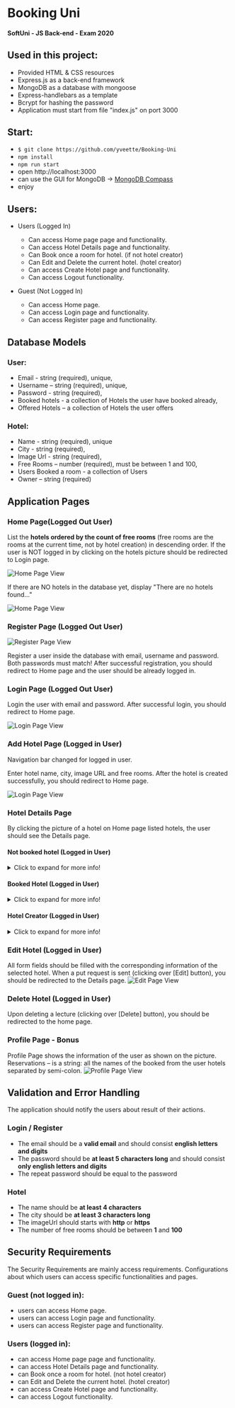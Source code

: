 # Booking Uni

#### SoftUni - JS Back-end - Exam 2020

## Used in this project:

- Provided HTML & CSS resources 
- Express.js as a back-end framework
- MongoDB as a database with mongoose
- Express-handlebars as a template
- Bcrypt for hashing the password
- Application must start from file "index.js" on port 3000

## Start:
- `$ git clone https://github.com/yveette/Booking-Uni`
- `npm install`
- `npm run start`
- open http://localhost:3000
- can use the GUI for MongoDB -> [MongoDB Compass](https://www.mongodb.com/products/compass)
- enjoy

## Users:

* Users (Logged In)
    * Can access Home page page and functionality.
    * Can access Hotel Details page and functionality.
    * Can Book once a room for hotel. (if not hotel creator)
    * Can Edit and Delete the current hotel. (hotel creator)
    * Can access Create Hotel page and functionality.
    * Can access Logout functionality.

* Guest (Not Logged In)
    * Can access Home page.
    * Can access Login page and functionality.
    * Can access Register page and functionality.

## Database Models

### User:

- Email - string (required), unique,
- Username – string (required), unique,
- Password - string (required),
- Booked hotels - a collection of Hotels the user have booked already,
- Offered Hotels – a collection of Hotels the user offers

### Hotel:

- Name - string (required), unique
- City - string (required),
- Image Url - string (required),
- Free Rooms – number (required), must be between 1 and 100,
- Users Booked a room - a collection of Users
- Owner – string (required)

## Application Pages

### Home Page(Logged Out User)

List the **hotels ordered by the count of free rooms** (free rooms are the rooms at the current time, not by hotel creation) in descending order.
If the user is NOT logged in by clicking on the hotels picture should be redirected to Login page.

![Home Page View](https://github.com/yveette/Booking-Uni/blob/main/readme_files/home_page.png)

If there are NO hotels in the database yet, display "There are no hotels found…"

![Home Page View](https://github.com/yveette/Booking-Uni/blob/main/readme_files/home_page_not_found.png)

### Register Page (Logged Out User)  

![Register Page View](https://github.com/yveette/Booking-Uni/blob/main/readme_files/register_page.png)

Register a user inside the database with email, username and password. Both passwords must match! After successful registration, you should redirect to Home page and the user should be already logged in.

### Login Page (Logged Out User)  

Login the user with email and password. After successful login, you should redirect to Home page.

![Login Page View](https://github.com/yveette/Booking-Uni/blob/main/readme_files/login_page.png)

### Add Hotel Page (Logged in User)

Navigation bar changed for logged in user.

Enter hotel name, city, image URL and free rooms. After the hotel is created successfully, you should redirect to Home page.

![Login Page View](https://github.com/yveette/Booking-Uni/blob/main/readme_files/create_page.png)

### Hotel Details Page
By clicking the picture of a hotel on Home page listed hotels, the user should see the Details page.

#### Not booked hotel (Logged in User)
<details>
    <summary>Click to expand for more info!</summary>
If the user has no reservation for this hotel, you should display Book button (a-tag) and the user can book a room.
![Details Page View](https://github.com/yveette/Booking-Uni/blob/main/readme_files/details_book.png)
</details>

#### Booked Hotel (Logged in User)
<details>
    <summary>Click to expand for more info!</summary>
After the user has booked a room, the "You already have booking" should be shown instead of the [Book] button.
![Details Page View](https://github.com/yveette/Booking-Uni/blob/main/readme_files/details_booked.png)
</details>

#### Hotel Creator (Logged in User)
<details>
    <summary>Click to expand for more info!</summary>
The creator of the hotel should see [Delete] [Edit]
![Details Page View](https://github.com/yveette/Booking-Uni/blob/main/readme_files/details_owner.png)
</details>

### Edit Hotel (Logged in User)
All form fields should be filled with the corresponding information of the selected hotel. When a put request is sent (clicking over [Edit] button), you should be redirected to the Details page.
![Edit Page View](https://github.com/yveette/Booking-Uni/blob/main/readme_files/edit_page.png)

### Delete Hotel (Logged in User)
Upon deleting a lecture (clicking over [Delete] button), you should be redirected to the home page.

### Profile Page - Bonus
Profile Page shows the information of the user as shown on the picture.
Reservations – is a string:  all the names of the booked from the user hotels separated by semi-colon.
![Profile Page View](https://github.com/yveette/Booking-Uni/blob/main/readme_files/profile_page.png)


## Validation and Error Handling
The application should notify the users about result of their actions.

### Login / Register
- The email should be a **valid email** and should consist **english letters and digits**
- The password should be **at least 5 characters long** and should consist **only english letters and digits**
- The repeat password should be equal to the password

### Hotel
- The name should be **at least 4 characters**
- The city should be **at least 3 characters long**
- The imageUrl should starts with **http** or **https**
- The number of free rooms should be between **1** and **100**

## Security Requirements
The Security Requirements are mainly access requirements. Configurations about which users can access specific functionalities and pages.

### Guest (not logged in):
- users can access Home page.
- users can access Login page and functionality.
- users can access Register page and functionality.

### Users (logged in):
- can access Home page page and functionality.
- can access Hotel Details page and functionality.
- can Book once a room for hotel. (not hotel creator)
- can Edit and Delete the current hotel. (hotel creator)
- can access Create Hotel page and functionality.
- can access Logout functionality.